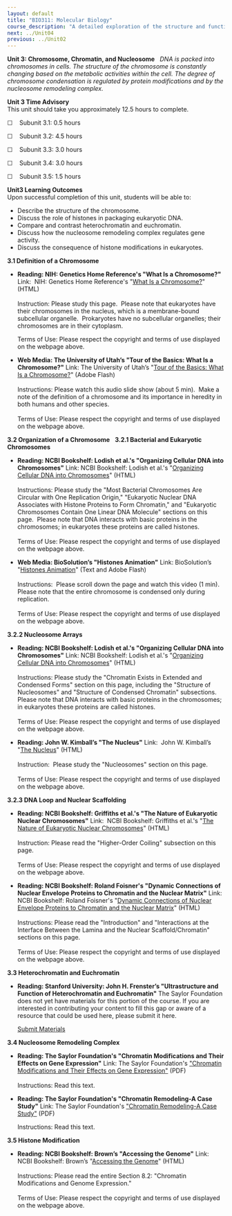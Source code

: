 ```yaml
---
layout: default
title: "BIO311: Molecular Biology"
course_description: "A detailed exploration of the structure and function of DNA and RNA and how these nucleic acids are used to form proteins, and their importance in genetics and inheritance. Special emphasis is placed on DNA replication, transcription, gene expression, mutation and repair, recombination, molecular techniques, and appropriate molecular models."
next: ../Unit04
previous: ../Unit02
---
```

**Unit 3: Chromosome, Chromatin, and Nucleosome** <span id="3"></span> 
*DNA is packed into chromosomes in cells. The structure of the
chromosome is constantly changing based on the metabolic activities
within the cell. The degree of chromosome condensation is regulated by
protein modifications and by the nucleosome remodeling complex.*

**Unit 3 Time Advisory**  
This unit should take you approximately 12.5 hours to complete.  
  
 ☐    Subunit 3.1: 0.5 hours  
  
 ☐    Subunit 3.2: 4.5 hours  
  
 ☐    Subunit 3.3: 3.0 hours  
  
 ☐    Subunit 3.4: 3.0 hours  
  
 ☐    Subunit 3.5: 1.5 hours

**Unit3 Learning Outcomes**  
Upon successful completion of this unit, students will be able to:
-   Describe the structure of the chromosome.
-   Discuss the role of histones in packaging eukaryotic DNA. 
-   Compare and contrast heterochromatin and euchromatin.
-   Discuss how the nucleosome remodeling complex regulates gene
    activity. 
-   Discuss the consequence of histone modifications in eukaryotes.

**3.1 Definition of a Chromosome** <span id="3.1"></span> 
-   **Reading: NIH: Genetics Home Reference's "What Is a Chromosome?"**
    Link:  NIH: Genetics Home Reference's "[What Is a
    Chromosome?](http://ghr.nlm.nih.gov/handbook/basics/chromosome)"
    (HTML)  
        
     Instruction: Please study this page.  Please note that eukaryotes
    have their chromosomes in the nucleus, which is a membrane-bound
    subcellular organelle.  Prokaryotes have no subcellular organelles;
    their chromosomes are in their cytoplasm.  
      
     Terms of Use: Please respect the copyright and terms of use
    displayed on the webpage above.

-   **Web Media: The University of Utah’s "Tour of the Basics: What Is a
    Chromosome?"**
    Link: The University of Utah’s "[Tour of the Basics: What Is a
    Chromosome?](http://learn.genetics.utah.edu/content/begin/traits/tour_chromosome.html)"
    (Adobe Flash)  
        
     Instructions: Please watch this audio slide show (about 5 min). 
    Make a note of the definition of a chromosome and its importance in
    heredity in both humans and other species.  
        
     Terms of Use: Please respect the copyright and terms of use
    displayed on the webpage above.

**3.2 Organization of a Chromosome** <span id="3.2"></span> 
**3.2.1 Bacterial and Eukaryotic Chromosomes** <span id="3.2.1"></span> 
-   **Reading: NCBI Bookshelf: Lodish et al.'s "Organizing Cellular DNA
    into Chromosomes"**
    Link: NCBI Bookshelf: Lodish et al.'s "[Organizing Cellular DNA into
    Chromosomes](http://www.ncbi.nlm.nih.gov/books/NBK21500/)" (HTML)  
        
     Instructions: Please study the "Most Bacterial Chromosomes Are
    Circular with One Replication Origin," "Eukaryotic Nuclear DNA
    Associates with Histone Proteins to Form Chromatin," and "Eukaryotic
    Chromosomes Contain One Linear DNA Molecule" sections on this page.
     Please note that DNA interacts with basic proteins in the
    chromosomes; in eukaryotes these proteins are called histones.  
        
     Terms of Use: Please respect the copyright and terms of use
    displayed on the webpage above.

-   **Web Media: BioSolution’s "Histones Animation"**
    Link: BioSolution’s "[Histones
    Animation](http://www.biosolutions.info/2007/05/histones.html)"
    (Text and Adobe Flash)  
        
     Instructions:  Please scroll down the page and watch this video (1
    min).  Please note that the entire chromosome is condensed only
    during replication.  
        
     Terms of Use: Please respect the copyright and terms of use
    displayed on the webpage above.

**3.2.2 Nucleosome Arrays** <span id="3.2.2"></span> 
-   **Reading: NCBI Bookshelf: Lodish et al.'s "Organizing Cellular DNA
    into Chromosomes"**
    Link: NCBI Bookshelf: Lodish et al.'s "[Organizing Cellular DNA into
    Chromosomes](http://www.ncbi.nlm.nih.gov/books/NBK21500/)" (HTML)  
        
     Instructions: Please study the "Chromatin Exists in Extended and
    Condensed Forms" section on this page, including the "Structure of
    Nucleosomes" and "Structure of Condensed Chromatin" subsections.
    Please note that DNA interacts with basic proteins in the
    chromosomes; in eukaryotes these proteins are called histones.  
        
     Terms of Use: Please respect the copyright and terms of use
    displayed on the webpage above.

-   **Reading: John W. Kimball’s "The Nucleus"**
    Link:  John W. Kimball’s "[The
    Nucleus](http://users.rcn.com/jkimball.ma.ultranet/BiologyPages/N/Nucleus.html)"
    (HTML)  
        
     Instruction:  Please study the "Nucleosomes" section on this
    page.  
        
     Terms of Use: Please respect the copyright and terms of use
    displayed on the webpage above. 

**3.2.3 DNA Loop and Nuclear Scaffolding** <span id="3.2.3"></span> 
-   **Reading: NCBI Bookshelf: Griffiths et al.'s "The Nature of
    Eukaryotic Nuclear Chromosomes"**
    Link:  NCBI Bookshelf: Griffiths et al.'s "[The Nature of Eukaryotic
    Nuclear Chromosomes](http://www.ncbi.nlm.nih.gov/books/NBK21306/)"
    (HTML)  
        
     Instruction: Please read the "Higher-Order Coiling" subsection on
    this page.  
        
     Terms of Use: Please respect the copyright and terms of use
    displayed on the webpage above.

-   **Reading: NCBI Bookshelf: Roland Foisner's "Dynamic Connections of
    Nuclear Envelope Proteins to Chromatin and the Nuclear Matrix"**
    Link: NCBI Bookshelf: Roland Foisner's "[Dynamic Connections of
    Nuclear Envelope Proteins to Chromatin and the Nuclear
    Matrix](http://www.ncbi.nlm.nih.gov/books/NBK6125/)" (HTML)  
        
     Instructions: Please read the "Introduction" and "Interactions at
    the Interface Between the Lamina and the Nuclear Scaffold/Chromatin"
    sections on this page.  
        
     Terms of Use: Please respect the copyright and terms of use
    displayed on the webpage above.

**3.3 Heterochromatin and Euchromatin** <span id="3.3"></span> 
-   **Reading: Stanford University: John H. Frenster’s "Ultrastructure
    and Function of Heterochromatin and Euchromatin"**
    The Saylor Foundation does not yet have materials for this portion
    of the course. If you are interested in contributing your content to
    fill this gap or aware of a resource that could be used here, please
    submit it here.

    [Submit Materials](/contribute/)

**3.4 Nucleosome Remodeling Complex** <span id="3.4"></span> 
-   **Reading: The Saylor Foundation's "Chromatin Modifications and
    Their Effects on Gene Expression"**
    Link: The Saylor Foundation's ["Chromatin Modifications and Their
    Effects on Gene
    Expression](http://www.saylor.org/site/wp-content/uploads/2013/10/BIO311-3.4.1-Chromatin-Modifications-and-Their-Effects-on-Gene-Expression-FINAL.pdf)["](http://www.saylor.org/site/wp-content/uploads/2013/10/BIO311-3.4.1-Chromatin-Modifications-and-Their-Effects-on-Gene-Expression-FINAL.pdf)
    (PDF)  
        
     Instructions: Read this text.

-   **Reading: The Saylor Foundation's "Chromatin Remodeling-A Case
    Study"**
    Link: The Saylor Foundation's ["Chromatin Remodeling-A Case
    Study"](http://www.saylor.org/site/wp-content/uploads/2013/10/BIO311-3.4.2-Chromatin-Remodeling-A-Case-Study-FINAL.pdf)
    (PDF)  
      
     Instructions: Read this text.

**3.5 Histone Modification** <span id="3.5"></span> 
-   **Reading: NCBI Bookshelf: Brown’s "Accessing the Genome"**
    Link: NCBI Bookshelf: Brown’s "[Accessing the
    Genome](http://www.ncbi.nlm.nih.gov/books/NBK21137/)" (HTML)  
        
     Instructions: Please read the entire Section 8.2: "Chromatin
    Modifications and Genome Expression."  
        
     Terms of Use: Please respect the copyright and terms of use
    displayed on the webpage above.


